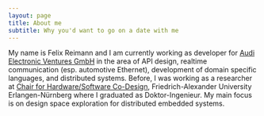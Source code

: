 ```yaml
---
layout: page
title: About me
subtitle: Why you'd want to go on a date with me
---
```


My name is Felix Reimann and I am currently working as developer for [Audi Electronic Ventures GmbH](http://www.audi-electronics-venture.de) in the area of API design, realtime communication (esp. automotive Ethernet), development of domain specific languages, and distributed systems. Before, I was working as a researcher at [Chair for Hardware/Software Co-Design](https://www.cs12.tf.fau.de), Friedrich-Alexander University Erlangen-Nürnberg where I graduated as Doktor-Ingenieur. My main focus is on design space exploration for distributed embedded systems.
